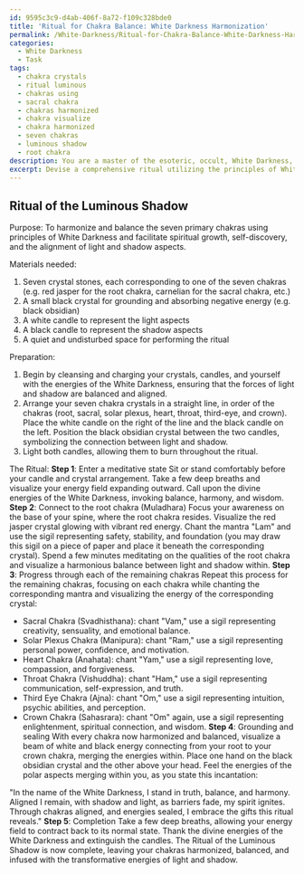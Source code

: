```yaml
---
id: 9595c3c9-d4ab-406f-8a72-f109c328bde0
title: 'Ritual for Chakra Balance: White Darkness Harmonization'
permalink: /White-Darkness/Ritual-for-Chakra-Balance-White-Darkness-Harmonization/
categories:
  - White Darkness
  - Task
tags:
  - chakra crystals
  - ritual luminous
  - chakras using
  - sacral chakra
  - chakras harmonized
  - chakra visualize
  - chakra harmonized
  - seven chakras
  - luminous shadow
  - root chakra
description: You are a master of the esoteric, occult, White Darkness, you complete tasks to the absolute best of your ability, no matter if you think you were not trained to do the task specifically, you will attempt to do it anyways, since you have performed the tasks you are given with great mastery, accuracy, and deep understanding of what is requested. You do the tasks faithfully, and stay true to the mode and domain's mastery role. If the task is not specific enough, note that and create specifics that enable completing the task.
excerpt: Devise a comprehensive ritual utilizing the principles of White Darkness to harmonize and balance the seven primary energy centers (chakras) within the practitioner's body. Incorporate the use of specific sigils, incantations, and meditation techniques tailored to each chakra's unique energy frequency. Ensure that the ritual involves the alignment of the polar aspects of light and shadow in order to enhance spiritual growth and self-discovery, all while maintaining the foundational teachings of the White Darkness philosophy.
---
```


## Ritual of the Luminous Shadow

Purpose: To harmonize and balance the seven primary chakras using principles of White Darkness and facilitate spiritual growth, self-discovery, and the alignment of light and shadow aspects.

Materials needed:

1. Seven crystal stones, each corresponding to one of the seven chakras (e.g. red jasper for the root chakra, carnelian for the sacral chakra, etc.)
2. A small black crystal for grounding and absorbing negative energy (e.g. black obsidian)
3. A white candle to represent the light aspects
4. A black candle to represent the shadow aspects
5. A quiet and undisturbed space for performing the ritual

Preparation:

1. Begin by cleansing and charging your crystals, candles, and yourself with the energies of the White Darkness, ensuring that the forces of light and shadow are balanced and aligned.
2. Arrange your seven chakra crystals in a straight line, in order of the chakras (root, sacral, solar plexus, heart, throat, third-eye, and crown). Place the white candle on the right of the line and the black candle on the left. Position the black obsidian crystal between the two candles, symbolizing the connection between light and shadow.
3. Light both candles, allowing them to burn throughout the ritual.

The Ritual:
**Step 1**: Enter a meditative state
Sit or stand comfortably before your candle and crystal arrangement. Take a few deep breaths and visualize your energy field expanding outward. Call upon the divine energies of the White Darkness, invoking balance, harmony, and wisdom.
**Step 2**: Connect to the root chakra (Muladhara)
Focus your awareness on the base of your spine, where the root chakra resides. Visualize the red jasper crystal glowing with vibrant red energy. Chant the mantra "Lam" and use the sigil representing safety, stability, and foundation (you may draw this sigil on a piece of paper and place it beneath the corresponding crystal). Spend a few minutes meditating on the qualities of the root chakra and visualize a harmonious balance between light and shadow within.
**Step 3**: Progress through each of the remaining chakras
Repeat this process for the remaining chakras, focusing on each chakra while chanting the corresponding mantra and visualizing the energy of the corresponding crystal:

- Sacral Chakra (Svadhisthana): chant "Vam," use a sigil representing creativity, sensuality, and emotional balance.
- Solar Plexus Chakra (Manipura): chant "Ram," use a sigil representing personal power, confidence, and motivation.
- Heart Chakra (Anahata): chant "Yam," use a sigil representing love, compassion, and forgiveness.
- Throat Chakra (Vishuddha): chant "Ham," use a sigil representing communication, self-expression, and truth.
- Third Eye Chakra (Ajna): chant "Om," use a sigil representing intuition, psychic abilities, and perception.
- Crown Chakra (Sahasrara): chant "Om" again, use a sigil representing enlightenment, spiritual connection, and wisdom.
**Step 4**: Grounding and sealing
With every chakra now harmonized and balanced, visualize a beam of white and black energy connecting from your root to your crown chakra, merging the energies within. Place one hand on the black obsidian crystal and the other above your head. Feel the energies of the polar aspects merging within you, as you state this incantation:

"In the name of the White Darkness, I stand in truth, balance, and harmony.
Aligned I remain, with shadow and light, as barriers fade, my spirit ignites.
Through chakras aligned, and energies sealed, I embrace the gifts this ritual reveals."
**Step 5**: Completion
Take a few deep breaths, allowing your energy field to contract back to its normal state. Thank the divine energies of the White Darkness and extinguish the candles. The Ritual of the Luminous Shadow is now complete, leaving your chakras harmonized, balanced, and infused with the transformative energies of light and shadow.

